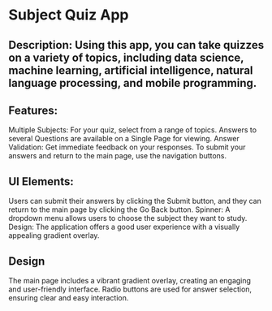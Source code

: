 # Subject Quiz App
## Description: Using this app, you can take quizzes on a variety of topics, including data science, machine learning, artificial intelligence, natural language processing, and mobile programming.
## Features:
Multiple Subjects: For your quiz, select from a range of topics.
Answers to several Questions are available on a Single Page for viewing.
Answer Validation: Get immediate feedback on your responses.
To submit your answers and return to the main page, use the navigation buttons.
## UI Elements: 
Users can submit their answers by clicking the Submit button, and they can return to the main page by clicking the Go Back button.
Spinner: A dropdown menu allows users to choose the subject they want to study.
Design: The application offers a good user experience with a visually appealing gradient overlay.
## Design
The main page includes a vibrant  gradient overlay, creating an engaging and user-friendly interface.
Radio buttons are used for answer selection, ensuring clear and easy interaction.




